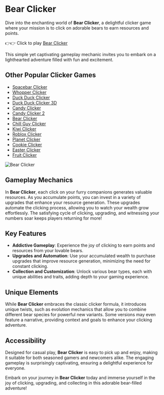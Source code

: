 # Bear Clicker

Dive into the enchanting world of **Bear Clicker**, a delightful clicker game where your mission is to click on adorable bears to earn resources and points.

👉👉 Click to play [Bear Clicker](https://playclickergames.org/game/bear-clicker)

This simple yet captivating gameplay mechanic invites you to embark on a lighthearted adventure filled with fun and excitement.

## Other Popular Clicker Games
- [Spacebar Clicker](https://playclickergames.org/game/spacebar-clicker)
- [Whopper Clicker](https://playclickergames.org/game/whopper-clicker)
- [Duck Duck Clicker](https://playclickergames.org/game/duck-duck-clicker)
- [Duck Duck Clicker 3D](https://playclickergames.org/game/duck-duck-clicker-3d)
- [Candy Clicker](https://playclickergames.org/game/candy-clicker)
- [Candy Clicker 2](https://playclickergames.org/game/candy-clicker-2)
- [Bear Clicker](https://playclickergames.org/game/bear-clicker)
- [Chill Guy Clicker](https://playclickergames.org/game/chill-guy-clicker)
- [Kiwi Clicker](https://playclickergames.org/game/kiwi-clicker)
- [Roblox Clicker](https://playclickergames.org/game/roblox-clicker)
- [Planet Clicker](https://playclickergames.org/game/planet-clicker)
- [Cookie Clicker](https://playclickergames.org/game/cookie-clicker)
- [Easter Clicker](https://playclickergames.org/game/easter-clicker)
- [Fruit Clicker](https://playclickergames.org/game/fruit-clicker)

![Bear Clicker](https://game.playclickergames.org/202503271209953.png)

## Gameplay Mechanics

In **Bear Clicker**, each click on your furry companions generates valuable resources. As you accumulate points, you can invest in a variety of upgrades that enhance your resource generation. These upgrades automate the clicking process, allowing you to watch your wealth grow effortlessly. The satisfying cycle of clicking, upgrading, and witnessing your numbers soar keeps players returning for more!

## Key Features

- **Addictive Gameplay**: Experience the joy of clicking to earn points and resources from your lovable bears.
- **Upgrades and Automation**: Use your accumulated wealth to purchase upgrades that improve resource generation, minimizing the need for constant clicking.
- **Collection and Customization**: Unlock various bear types, each with unique abilities and traits, adding depth to your gaming experience.

## Unique Elements

While **Bear Clicker** embraces the classic clicker formula, it introduces unique twists, such as evolution mechanics that allow you to combine different bear species for powerful new variants. Some versions may even feature a narrative, providing context and goals to enhance your clicking adventure.

## Accessibility

Designed for casual play, **Bear Clicker** is easy to pick up and enjoy, making it suitable for both seasoned gamers and newcomers alike. The engaging gameplay is surprisingly captivating, ensuring a delightful experience for everyone.

Embark on your journey in **Bear Clicker** today and immerse yourself in the joy of clicking, upgrading, and collecting in this adorable bear-filled adventure!
